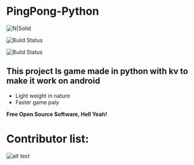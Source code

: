 
# PingPong-Python

![N|Solid](https://img.shields.io/github/issues/rohit-753/PingPong-Python)

![Build Status](https://img.shields.io/github/forks/rohit-753/PingPong-Python)

![Build Status](https://img.shields.io/badge/Maintained%20By-Ashish%20%7C%20Rohit-blue)

## This project Is game made in python with kv to make it work on android

- Light weight in nature
- Faster game paly

**Free Open Source Software, Hell Yeah!**

# Contributor list:

![alt text](https://contributors-img.web.app/image?repo=rohit-753/PingPong-Python)
